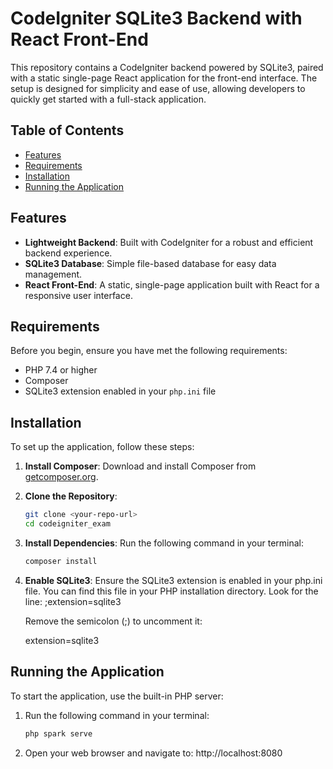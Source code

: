 # CodeIgniter SQLite3 Backend with React Front-End

This repository contains a CodeIgniter backend powered by SQLite3, paired with a static single-page React application for the front-end interface. The setup is designed for simplicity and ease of use, allowing developers to quickly get started with a full-stack application.

## Table of Contents

- [Features](#features)
- [Requirements](#requirements)
- [Installation](#installation)
- [Running the Application](#running-the-application)

## Features

- **Lightweight Backend**: Built with CodeIgniter for a robust and efficient backend experience.
- **SQLite3 Database**: Simple file-based database for easy data management.
- **React Front-End**: A static, single-page application built with React for a responsive user interface.

## Requirements

Before you begin, ensure you have met the following requirements:

- PHP 7.4 or higher
- Composer
- SQLite3 extension enabled in your `php.ini` file

## Installation

To set up the application, follow these steps:

1. **Install Composer**: Download and install Composer from [getcomposer.org](https://getcomposer.org/download/).

2. **Clone the Repository**:
   ```bash
   git clone <your-repo-url>
   cd codeigniter_exam
3. **Install Dependencies**: Run the following command in your terminal:
   ```bash
   composer install
4. **Enable SQLite3**: Ensure the SQLite3 extension is enabled in your php.ini file. You can find this file in your PHP installation directory. Look for the line:
   ;extension=sqlite3

   Remove the semicolon (;) to uncomment it:

   extension=sqlite3

## Running the Application

To start the application, use the built-in PHP server:

1. Run the following command in your terminal:
   ```bash
   php spark serve

2. Open your web browser and navigate to:
   http://localhost:8080
